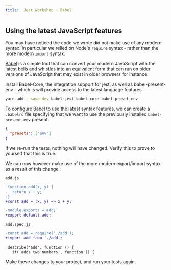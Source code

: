 ```yaml
---
title:  Jest workshop - Babel
---
```


## Using the latest JavaScript features

You may have noticed the code we wrote did not make use of any modern syntax. In particular
we relied on Node's `require` syntax - rather than the more modern `import` syntax.

[Babel](https://babeljs.io/) is a simple tool that can convert your modern JavaScript with the
latest bells and whistles into an equivalent form that can run on older versions of JavaScript
that may exist in older browsers for instance.

Install Babel-Core, the integration support for jest, as well as babel-present-env - which is
will provide access to the latest language features.

```bash
yarn add --save-dev babel-jest babel-core babel-preset-env
```

To configure Babel to use the latest syntax features, we can create a `.babelrc` file specifying
that we want to use the previously installed `babel-present-env` present:

```json
{
  "presets": ["env"]
}
```

If we re-run the tests, nothing will have changed. Verify this to prove to yourself that
this is true.

We can now however make use of the more modern export/import syntax as a result of this change.

`add.js`

```diff
-function add(x, y) {
-  return x + y;
-}
+const add = (x, y) => x + y;

-module.exports = add;
+export default add;
```

`add.spec.js`

```diff
-const add = require('./add');
+import add from './add';

 describe('add', function () {
   it('adds two numbers', function () {
```

Make these changes to your project, and run your tests again.
